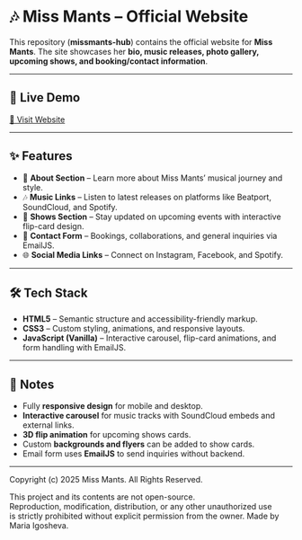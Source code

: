 # 🎶 Miss Mants – Official Website

This repository (**missmants-hub**) contains the official website for **Miss Mants**.
The site showcases her **bio, music releases, photo gallery, upcoming shows, and booking/contact information**.  

---

## 🚀 Live Demo  
[🔗 Visit Website](https://mariaigosheva.github.io/missmants-hub/)

---

## ✨ Features

- 🎤 **About Section** – Learn more about Miss Mants’ musical journey and style.
- 🎶 **Music Links** – Listen to latest releases on platforms like Beatport, SoundCloud, and Spotify.  
- 📅 **Shows Section** – Stay updated on upcoming events with interactive flip-card design.  
- 📩 **Contact Form** – Bookings, collaborations, and general inquiries via EmailJS.  
- 🌐 **Social Media Links** – Connect on Instagram, Facebook, and Spotify.

---

## 🛠️ Tech Stack

- **HTML5** – Semantic structure and accessibility-friendly markup.  
- **CSS3** – Custom styling, animations, and responsive layouts.  
- **JavaScript (Vanilla)** – Interactive carousel, flip-card animations, and form handling with EmailJS.

---

## 🎨 Notes

- Fully **responsive design** for mobile and desktop.  
- **Interactive carousel** for music tracks with SoundCloud embeds and external links.  
- **3D flip animation** for upcoming shows cards.  
- Custom **backgrounds and flyers** can be added to show cards.  
- Email form uses **EmailJS** to send inquiries without backend.  

---

Copyright (c) 2025 Miss Mants. All Rights Reserved.

This project and its contents are not open-source.  
Reproduction, modification, distribution, or any other unauthorized use  
is strictly prohibited without explicit permission from the owner.
Made by Maria Igosheva.
